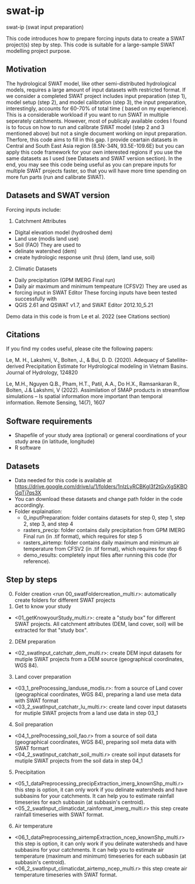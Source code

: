 # swat-ip
swat-ip (swat input preparation)

This code introduces how to prepare forcing inputs data to create a SWAT project(s) step by step. This code is suitable for a large-sample SWAT modelling project purpose.

## Motivation
The hydrological SWAT model, like other semi-distributed hydrological models, requires a large amount of input datasets with restricted format. If we consider a completed SWAT project includes input preparation (step 1), model setup (step 2), and model calibration (step 3), the input preparation, interestingly, accounts for 60-70% of total time ( based on my experience). This is a considerable workload if you want to run SWAT in multiple seperately catchments. However, most of publicaly available codes I found is to focus on how to run and calibrate SWAT model (step 2 and 3 mentioned above) but not a single document working on input preparation. Therfore, this code aims to fill in this gap. I provide ceartain datasets in Central and South East Asia region (8.5N-34N, 93.5E-109.6E) but you can apply this code framework for your own interested regions if you use the same datasets as I used (see Datasets and SWAT version section). In the end, you may see this code being useful as you can prepare inputs for multiple SWAT projects faster, so that you will have more time spending on more fun parts (run and calibrate SWAT).

## Datasets and SWAT version
Forcing inputs include:
1. Catchment Attributes
  * Digital elevation model (hydroshed dem)
  * Land use (modis land use) 
  * Soil (FAO) 
They are used to
 * delinate watershed (dem) 
 * create hydrologic response unit (hru) (dem, land use, soil) 
2. Climatic Datasets
  * Daily precipitation (GPM IMERG Final run)
  * Daily air maximum and minimum tempeature (CFSV2)
They are used as
 * forcing input in SWAT Editor 
These forcing inputs have been tested successfully with 
 * QGIS 2.61 and QSWAT v1.7, and SWAT Editor 2012.10_5.21 
 
Demo data in this code is from Le et al. 2022 (see Citations section)

## Citations
If you find my codes useful, please cite the following papers:

Le, M. H., Lakshmi, V., Bolten, J., & Bui, D. D. (2020). Adequacy of Satellite-derived Precipitation Estimate for Hydrological modeling in Vietnam Basins. Journal of Hydrology, 124820

Le, M.H., Nguyen Q.B., Pham, H.T., Patil, A.A., Do H.X., Ramsankaran R., Bolten, J.& Lakshmi, V (2022). Assimilation of SMAP products in streamflow simulations – Is spatial information more important than temporal information. Remote Sensing, 14(7), 1607

## Software requirements
 * Shapefile of your study area (optional) or general coordinations of your study area (in latitude, longitude)
 * R software 

## Datasets
* Data needed for this code is available at https://drive.google.com/drive/u/1/folders/1nIzLyRCBKgl3f2tGvXgSKBOGqTj7qs3X
* You can download these datasets and change path folder in the code accordingly.
* Folder explaination:
  * 0_inputPreparation: folder contains datasets for step 0, step 1, step 2, step 3, and step 4
  * rasters_precip: folder contains daily precipitation from GPM IMERG Final run (in .tif format), which requires for step 5
  * rasters_airtemp: folder contains daily maximum and minimum air temperature from CFSV2 (in .tif format), which requires for step 6
  * demo_results: completely input files after running this code (for reference).
 
## Step by steps

0. Folder creation
<run 00_swatFoldercreation_multi.r>: automatically create folders for different SWAT projects
1. Get to know your study
* <01_getKnowyourStudy_multi.r>: create a "study box" for different SWAT projects. All catchment attributes (DEM, land cover, soil) will be extracted for that "study box".
2. DEM preparation
* <02_swatInput_catchatr_dem_multi.r>: create DEM input datasets for mutiple SWAT projects from a DEM source (geographical coordinates, WGS 84).
3. Land cover preparation
* <03_1_preProcessing_landuse_modis.r>: from a source of Land cover (geographical coordinates, WGS 84), preparing a land use meta data with SWAT format
* <03_2_swatInput_catchatr_lu_multi.r>: create land cover input datasets for mutiple SWAT projects from a land use data in step 03_1
4. Soil preparation
* <04_1_preProcessing_soil_fao.r> from a source of soil data (geographical coordinates, WGS 84), preparing  soil meta data with SWAT formart
* <04_2_swatInput_catchatr_soil_multi.r> create soil input datasets for mutiple SWAT projects from the soil data in step 04_1
5. Precipitation
* <05_1_dataPreprocessing_precipExtraction_imerg_knownShp_multi.r> this step is option, it can only work if you delinate watersheds and have subbasins for your catchments. It can help you to estimate rainfall timeseries for each subbasin (at subbasin's centroid).
* <05_2_swatInput_climaticdat_rainformat_imerg_multi.r> this step create rainfall timeseries with SWAT format. 
6. Air temperature
* <06_1_dataPreprocessing_airtempExtraction_ncep_knownShp_multi.r> this step is option, it can only work if you delinate watersheds and have subbasins for your catchments. It can help you to estimate air temperature (maximum and minimum) timeseries for each subbasin (at subbasin's centroid).
* <06_2_swatInput_climaticdat_airtemp_ncep_multi.r> this step create air temperature timeseries with SWAT format. 
